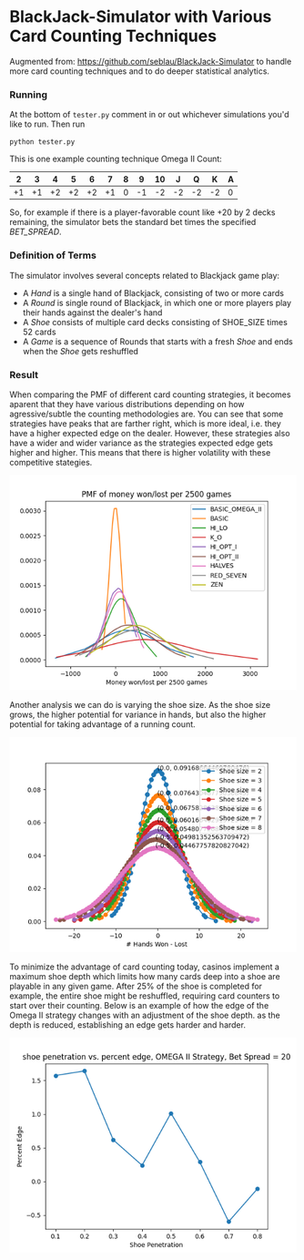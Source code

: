 BlackJack-Simulator with Various Card Counting Techniques
==============================================

Augmented from: https://github.com/seblau/BlackJack-Simulator to handle more card counting techniques and to do deeper statistical analytics.

### Running
At the bottom of `tester.py` comment in or out whichever simulations you'd like to run. Then run

    python tester.py

This is one example counting technique
Omega II Count:

| 2 | 3 | 4 | 5 | 6 | 7 | 8 | 9 | 10 | J | Q | K | A |
| --- | --- | --- | --- | --- | --- | --- | --- | --- | --- | --- | --- | --- |
| +1 | +1 | +2 | +2 | +2 | +1 | 0 | -1 | -2 | -2 | -2 | -2 | 0 |

So, for example if there is a player-favorable count like +20 by 2 decks remaining, the simulator bets the standard bet times the specified *BET_SPREAD*.

### Definition of Terms

The simulator involves several concepts related to Blackjack game play:
* A *Hand* is a single hand of Blackjack, consisting of two or more cards
* A *Round* is single round of Blackjack, in which one or more players play their hands against the dealer's hand
* A *Shoe* consists of multiple card decks consisting of SHOE_SIZE times 52 cards
* A *Game* is a sequence of Rounds that starts with a fresh *Shoe* and ends when the *Shoe* gets reshuffled

### Result

When comparing the PMF of different card counting strategies, it becomes aparent that they have various distributions depending on how agressive/subtle the counting methodologies are. You can see that some strategies have peaks that are farther right, which is more ideal, i.e. they have a higher expected edge on the dealer. However, these strategies also have a wider and wider variance as the strategies expected edge gets higher and higher. This means that there is higher volatility with these competitive stategies.

![PMF of various card counting strategies](/documentation/PMF_card_counting.png?raw=true)

Another analysis we can do is varying the shoe size. As the shoe size grows, the higher potential for variance in hands, but also the higher potential for taking advantage of a running count.

![Probability distribution of hands won and lost varying nothing but shoe size](/documentation/shoe_size.png?raw=true)

To minimize the advantage of card counting today, casinos implement a maximum shoe depth which limits how many cards deep into a shoe are playable in any given game. After 25% of the shoe is completed for example, the entire shoe might be reshuffled, requiring card counters to start over their counting. Below is an example of how the edge of the Omega II strategy changes with an adjustment of the shoe depth. as the depth is reduced, establishing an edge gets harder and harder.

![Shoe Depth vs percent edge with the Omega II strategy](/documentation/shoe_penetration.png?raw=true)